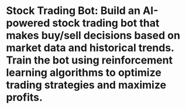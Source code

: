 # Stock Trading Bot: Build an AI-powered stock trading bot that makes buy/sell decisions based on market data and historical trends. Train the bot using reinforcement learning algorithms to optimize trading strategies and maximize profits.
